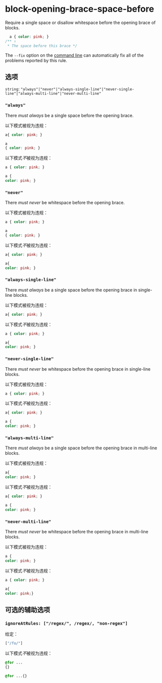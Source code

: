 # block-opening-brace-space-before

Require a single space or disallow whitespace before the opening brace of blocks.

```css
  a { color: pink; }
/** ↑
 * The space before this brace */
```

The `--fix` option on the [command line](../../../docs/user-guide/cli.md#autofixing-errors) can automatically fix all of the problems reported by this rule.

## 选项

`string`: `"always"|"never"|"always-single-line"|"never-single-line"|"always-multi-line"|"never-multi-line"`

### `"always"`

There *must always* be a single space before the opening brace.

以下模式被视为违规：

```css
a{ color: pink; }
```

```css
a
{ color: pink; }
```

以下模式*不*被视为违规：

```css
a { color: pink; }
```

```css
a {
color: pink; }
```

### `"never"`

There *must never* be whitespace before the opening brace.

以下模式被视为违规：

```css
a { color: pink; }
```

```css
a
{ color: pink; }
```

以下模式*不*被视为违规：

```css
a{ color: pink; }
```

```css
a{
color: pink; }
```

### `"always-single-line"`

There *must always* be a single space before the opening brace in single-line blocks.

以下模式被视为违规：

```css
a{ color: pink; }
```

以下模式*不*被视为违规：

```css
a { color: pink; }
```

```css
a{
color: pink; }
```

### `"never-single-line"`

There *must never* be whitespace before the opening brace in single-line blocks.

以下模式被视为违规：

```css
a { color: pink; }
```

以下模式*不*被视为违规：

```css
a{ color: pink; }
```

```css
a {
color: pink; }
```

### `"always-multi-line"`

There *must always* be a single space before the opening brace in multi-line blocks.

以下模式被视为违规：

```css
a{
color: pink; }
```

以下模式*不*被视为违规：

```css
a{ color: pink; }
```

```css
a {
color: pink; }
```

### `"never-multi-line"`

There *must never* be whitespace before the opening brace in multi-line blocks.

以下模式被视为违规：

```css
a {
color: pink; }
```

以下模式*不*被视为违规：

```css
a { color: pink; }
```

```css
a{
color: pink;}
```

## 可选的辅助选项

### `ignoreAtRules: ["/regex/", /regex/, "non-regex"]`

给定：

```js
["/fo/"]
```

以下模式*不*被视为违规：

```css
@for ...
{}
```

```css
@for ...{}
```
